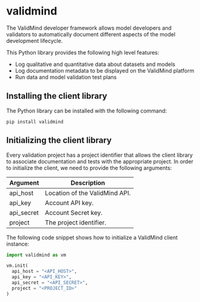 <a id="validmind"></a>

# validmind

The ValidMind developer framework allows model developers and validators to automatically
document different aspects of the model development lifecycle.

This Python library provides the following high level features:

- Log qualitative and quantitative data about datasets and models
- Log documentation metadata to be displayed on the ValidMind platform
- Run data and model validation test plans

## Installing the client library

The Python library can be installed with the following command:

```
pip install validmind
```

## Initializing the client library

Every validation project has a project identifier that allows the client library to
associate documentation and tests with the appropriate project. In order to initialize
the client, we need to provide the following arguments:

| Argument | Description |
| --- | --- |
| api_host | Location of the ValidMind API. |
| api_key | Account API key. |
| api_secret | Account Secret key. |
| project | The project identifier. |


The following code snippet shows how to initialize a ValidMind client instance:

```python
import validmind as vm

vm.init(
  api_host = "<API_HOST>",
  api_key = "<API_KEY>",
  api_secret = "<API_SECRET>",
  project = "<PROJECT_ID>"
)
```

